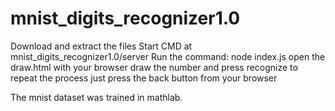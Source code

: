 # mnist_digits_recognizer1.0
Download and extract the files
Start CMD at mnist_digits_recognizer1.0/server
Run the command: node index.js
open the draw.html with your browser
draw the number and press recognize
to repeat the process just press the back button from your browser

The mnist dataset was trained in mathlab.
